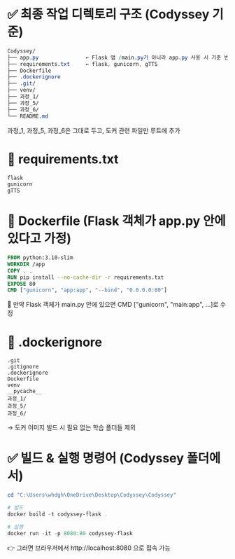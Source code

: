 # ✅ 최종 작업 디렉토리 구조 (Codyssey 기준)
```css
Codyssey/
├── app.py               ← Flask 앱 (main.py가 아니라 app.py 사용 시 기준 변경)
├── requirements.txt     ← flask, gunicorn, gTTS
├── Dockerfile
├── .dockerignore
├── .git/
├── venv/
├── 과정_1/
├── 과정_5/
├── 과정_6/
└── README.md
```
과정_1, 과정_5, 과정_6은 그대로 두고, 도커 관련 파일만 루트에 추가

# 📄 requirements.txt
```txt
flask
gunicorn
gTTS
```
# 📄 Dockerfile (Flask 객체가 app.py 안에 있다고 가정)
```Dockerfile
FROM python:3.10-slim
WORKDIR /app
COPY . .
RUN pip install --no-cache-dir -r requirements.txt
EXPOSE 80
CMD ["gunicorn", "app:app", "--bind", "0.0.0.0:80"]
```
🔁 만약 Flask 객체가 main.py 안에 있으면 CMD ["gunicorn", "main:app", ...]로 수정

# 📄 .dockerignore
```dockerignore
.git
.gitignore
.dockerignore
Dockerfile
venv
__pycache__
과정_1/
과정_5/
과정_6/
```
→ 도커 이미지 빌드 시 필요 없는 학습 폴더들 제외

# ✅ 빌드 & 실행 명령어 (Codyssey 폴더에서)
``` powershell
cd "C:\Users\whdgh\OneDrive\Desktop\Codyssey\Codyssey"

# 빌드
docker build -t codyssey-flask .

# 실행
docker run -it -p 8080:80 codyssey-flask
```
👉 그러면 브라우저에서 http://localhost:8080 으로 접속 가능

